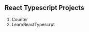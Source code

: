 React Typescript Projects
--------------------------------
1. Counter  <br/>
2. LearnReactTypescrpt <br/>
